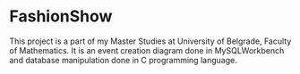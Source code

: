 # FashionShow
This project is a part of my Master Studies at University of Belgrade, Faculty of Mathematics.
It is an event creation diagram done in MySQLWorkbench and database manipulation done in C programming language. 